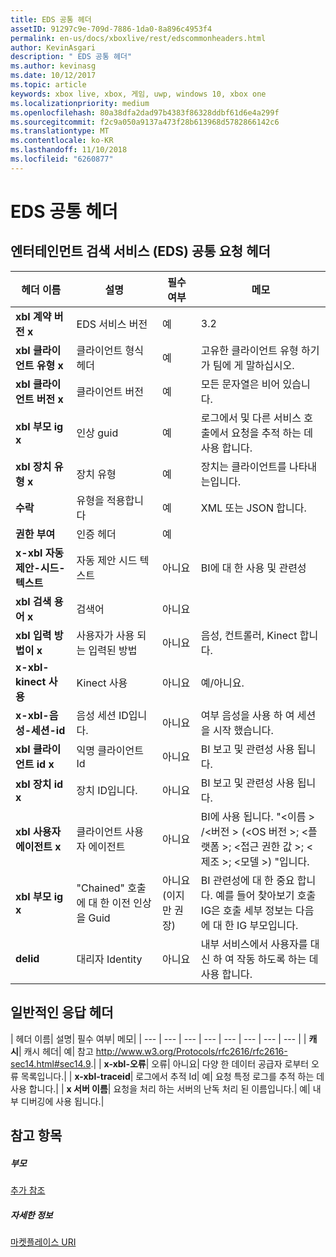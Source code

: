 ```yaml
---
title: EDS 공통 헤더
assetID: 91297c9e-709d-7886-1da0-8a896c4953f4
permalink: en-us/docs/xboxlive/rest/edscommonheaders.html
author: KevinAsgari
description: " EDS 공통 헤더"
ms.author: kevinasg
ms.date: 10/12/2017
ms.topic: article
keywords: xbox live, xbox, 게임, uwp, windows 10, xbox one
ms.localizationpriority: medium
ms.openlocfilehash: 80a38dfa2dad97b4383f86328ddbf61d6e4a299f
ms.sourcegitcommit: f2c9a050a9137a473f28b613968d5782866142c6
ms.translationtype: MT
ms.contentlocale: ko-KR
ms.lasthandoff: 11/10/2018
ms.locfileid: "6260877"
---
```

# <a name="eds-common-headers"></a>EDS 공통 헤더

<a id="ID4EO"></a>



## <a name="entertainment-discovery-services-eds-common-request-headers"></a>엔터테인먼트 검색 서비스 (EDS) 공통 요청 헤더

| 헤더 이름| 설명| 필수 여부| 메모|
| --- | --- | --- | --- |
| <b>xbl 계약 버전 x</b>| EDS 서비스 버전| 예| 3.2|
| <b>xbl 클라이언트 유형 x</b>| 클라이언트 형식 헤더| 예| 고유한 클라이언트 유형 하기가 팀에 게 말하십시오.|
| <b>xbl 클라이언트 버전 x</b>| 클라이언트 버전| 예| 모든 문자열은 비어 있습니다.|
| <b>xbl 부모 ig x</b>| 인상 guid| 예| 로그에서 및 다른 서비스 호출에서 요청을 추적 하는 데 사용 합니다.|
| <b>xbl 장치 유형 x</b>| 장치 유형| 예| 장치는 클라이언트를 나타내는입니다.|
| <b>수락</b>| 유형을 적용합니다| 예| XML 또는 JSON 합니다.|
| <b>권한 부여</b>| 인증 헤더| 예|  |
| <b>x-xbl 자동 제안-시드-텍스트</b>| 자동 제안 시드 텍스트| 아니요| BI에 대 한 사용 및 관련성|
| <b>xbl 검색 용어 x</b>| 검색어| 아니요|  |
| <b>xbl 입력 방법이 x</b>| 사용자가 사용 되는 입력된 방법| 아니요| 음성, 컨트롤러, Kinect 합니다.|
| <b>x-xbl-kinect 사용</b>| Kinect 사용| 아니요| 예/아니요.|
| <b>x-xbl-음성-세션-id</b>| 음성 세션 ID입니다.| 아니요| 여부 음성을 사용 하 여 세션을 시작 했습니다.|
| <b>xbl 클라이언트 id x</b>| 익명 클라이언트 Id| 아니요| BI 보고 및 관련성 사용 됩니다.|
| <b>xbl 장치 id x</b>| 장치 ID입니다.| 아니요| BI 보고 및 관련성 사용 됩니다.|
| <b>xbl 사용자 에이전트 x</b>| 클라이언트 사용자 에이전트| 아니요| BI에 사용 됩니다. "&lt;이름 > /&lt;버전 > (&lt;OS 버전 >; &lt;플랫폼 >; &lt;접근 권한 값 >; &lt;제조 >; &lt;모델 >) "입니다.|
| <b>xbl 부모 ig x</b>| "Chained" 호출에 대 한 이전 인상을 Guid| 아니요 (이지만 권장)| BI 관련성에 대 한 중요 합니다. 예를 들어 찾아보기 호출 IG은 호출 세부 정보는 다음에 대 한 IG 부모입니다.|
| <b>delid</b>| 대리자 Identity| 아니요| 내부 서비스에서 사용자를 대신 하 여 작동 하도록 하는 데 사용 합니다.|

## <a name="common-response-headers"></a>일반적인 응답 헤더

| 헤더 이름| 설명| 필수 여부| 메모|
| --- | --- | --- | --- | --- | --- | --- | --- |
| <b>캐시</b>| 캐시 헤더| 예| 참고 <a href="http://www.w3.org/Protocols/rfc2616/rfc2616-sec14.html#sec14.9">http://www.w3.org/Protocols/rfc2616/rfc2616-sec14.html#sec14.9</a>.|
| <b>x-xbl-오류</b>| 오류| 아니요| 다양 한 데이터 공급자 로부터 오류 목록입니다.|
| <b>x-xbl-traceid</b>| 로그에서 추적 Id| 예| 요청 특정 로그를 추적 하는 데 사용 합니다.|
| <b>x 서버 이름</b>| 요청을 처리 하는 서버의 난독 처리 된 이름입니다.| 예| 내부 디버깅에 사용 됩니다.|

<a id="ID4EECAC"></a>


## <a name="see-also"></a>참고 항목

<a id="ID4EGCAC"></a>


##### <a name="parent"></a>부모  

[추가 참조](atoc-xboxlivews-reference-additional.md)


<a id="ID4ESCAC"></a>


##### <a name="further-information"></a>자세한 정보

[마켓플레이스 URI](../uri/marketplace/atoc-reference-marketplace.md)

